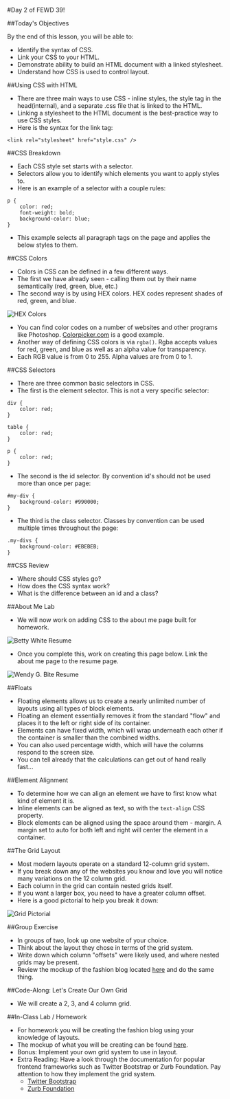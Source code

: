 #Day 2 of FEWD 39!

##Today's Objectives

By the end of this lesson, you will be able to:

- Identify the syntax of CSS. 
- Link your CSS to your HTML. 
- Demonstrate ability to build an HTML document with a linked stylesheet. 
- Understand how CSS is used to control layout. 


##Using CSS with HTML
- There are three main ways to use CSS - inline styles, the style tag in the head(internal), and a separate .css file that is linked to the HTML.
- Linking a stylesheet to the HTML document is the best-practice way to use CSS styles.
- Here is the syntax for the link tag:

` <link rel="stylesheet" href="style.css" /> `

##CSS Breakdown
- Each CSS style set starts with a selector.
- Selectors allow you to identify which elements you want to apply styles to.
- Here is an example of a selector with a couple rules:

```
p {
    color: red;
    font-weight: bold;
    background-color: blue;
}

```
- This example selects all paragraph tags on the page and applies the below styles to them.

##CSS Colors
- Colors in CSS can be defined in a few different ways.
- The first we have already seen - calling them out by their name semantically (red, green, blue, etc.)
- The second way is by using HEX colors. HEX codes represent shades of red, green, and blue.

![HEX Colors](img/hex_colors.png)


- You can find color codes on a number of websites and other programs like Photoshop. [Colorpicker.com](http://www.colorpicker.com/) is a good example.
- Another way of defining CSS colors is via `rgba()`. Rgba accepts values for red, green, and blue as well as an alpha value for transparency.
- Each RGB value is from 0 to 255. Alpha values are from 0 to 1.

##CSS Selectors
- There are three common basic selectors in CSS.
- The first is the element selector. This is not a very specific selector:

```
div {
	color: red;
}

table {
	color: red;
}

p {
	color: red;
}
```

- The second is the id selector. By convention id's should not be used more than once per page:

```
#my-div {
	background-color: #990000;
}
```

- The third is the class selector. Classes by convention can be used multiple times throughout the page:

```
.my-divs {
	background-color: #EBEBEB;
}
```


##CSS Review
- Where should CSS styles go?
- How does the CSS syntax work?
- What is the difference between an id and a class?


##About Me Lab
- We will now work on adding CSS to the about me page built for homework.

![Betty White Resume](img/WendyBite_AboutMe.png)

- Once you complete this, work on creating this page below. Link the about me page to the resume page. 

![Wendy G. Bite Resume](img/WendyBite_Resume.png)

##Floats
- Floating elements allows us to create a nearly unlimited number of layouts using all types of block elements.
- Floating an element essentially removes it from the standard "flow" and places it to the left or right side of its container.
- Elements can have fixed width, which will wrap underneath each other if the container is smaller than the combined widths.
- You can also used percentage width, which will have the columns respond to the screen size.
- You can tell already that the calculations can get out of hand really fast...

##Element Alignment
- To determine how we can align an element we have to first know what kind of element it is.
- Inline elements can be aligned as text, so with the `text-align` CSS property.
- Block elements can be aligned using the space around them - margin. A margin set to auto for both left and right will center the element in a container.

##The Grid Layout
- Most modern layouts operate on a standard 12-column grid system.
- If you break down any of the websites you know and love you will notice many variations on the 12 column grid.
- Each column in the grid can contain nested grids itself.
- If you want a larger box, you need to have a greater column offset.
- Here is a good pictorial to help you break it down:

![Grid Pictorial](img/grid.jpg)

##Group Exercise
- In groups of two, look up one website of your choice.
- Think about the layout they chose in terms of the grid system.
- Write down which column "offsets" were likely used, and where nested grids may be present.
- Review the mockup of the fashion blog located [here](img/fashion_blog_2.png) and do the same thing.

##Code-Along: Let's Create Our Own Grid
- We will create a 2, 3, and 4 column grid.


##In-Class Lab / Homework
- For homework you will be creating the fashion blog using your knowledge of layouts.
- The mockup of what you will be creating can be found [here](img/fashion_blog_2.png).
- Bonus: Implement your own grid system to use in layout.
- Extra Reading: Have a look through the documentation for popular frontend frameworks such as Twitter Bootstrap or Zurb Foundation. Pay attention to how they implement the grid system.
	- [Twitter Bootstrap](http://getbootstrap.com/)
	- [Zurb Foundation](http://foundation.zurb.com/)